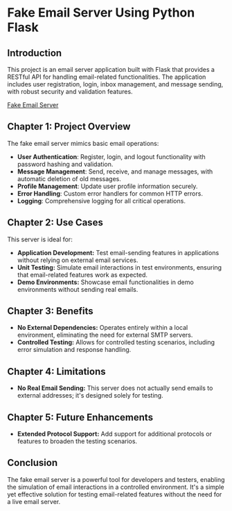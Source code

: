 # Fake Email Server Using Python Flask

## Introduction
This project is an email server application built with Flask that provides a RESTful API for handling email-related functionalities. The application includes user registration, login, inbox management, and message sending, with robust security and validation features.

[Fake Email Server](app.jpeg)

## Chapter 1: Project Overview
The fake email server mimics basic email operations:
- **User Authentication**: Register, login, and logout functionality with password hashing and validation.
- **Message Management**: Send, receive, and manage messages, with automatic deletion of old messages.
- **Profile Management**: Update user profile information securely.
- **Error Handling**: Custom error handlers for common HTTP errors.
- **Logging**: Comprehensive logging for all critical operations.

## Chapter 2: Use Cases
This server is ideal for:
- **Application Development:** Test email-sending features in applications without relying on external email services.
- **Unit Testing:** Simulate email interactions in test environments, ensuring that email-related features work as expected.
- **Demo Environments:** Showcase email functionalities in demo environments without sending real emails.

## Chapter 3: Benefits
- **No External Dependencies:** Operates entirely within a local environment, eliminating the need for external SMTP servers.
- **Controlled Testing:** Allows for controlled testing scenarios, including error simulation and response handling.

## Chapter 4: Limitations
- **No Real Email Sending:** This server does not actually send emails to external addresses; it's designed solely for testing.

## Chapter 5: Future Enhancements
- **Extended Protocol Support:** Add support for additional protocols or features to broaden the testing scenarios.

## Conclusion
The fake email server is a powerful tool for developers and testers, enabling the simulation of email interactions in a controlled environment. It's a simple yet effective solution for testing email-related features without the need for a live email server.

